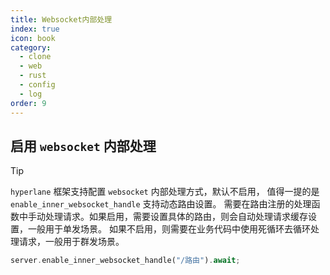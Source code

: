 ```yaml
---
title: Websocket内部处理
index: true
icon: book
category:
  - clone
  - web
  - rust
  - config
  - log
order: 9
---
```


<Share colorful />

## 启用 `websocket` 内部处理

> [!tip]
>
> `hyperlane` 框架支持配置 `websocket` 内部处理方式，默认不启用，
> 值得一提的是 `enable_inner_websocket_handle` 支持动态路由设置。
> 需要在路由注册的处理函数中手动处理请求。如果启用，需要设置具体的路由，则会自动处理请求缓存设置，一般用于单发场景。
> 如果不启用，则需要在业务代码中使用死循环去循环处理请求，一般用于群发场景。

```rust
server.enable_inner_websocket_handle("/路由").await;
```
